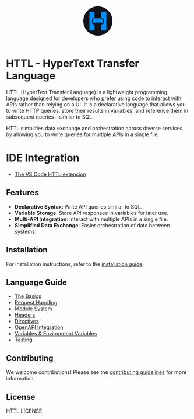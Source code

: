 <br />

<center>
  <img src="docs/images/logo.png" width="80"/>
</center>

<br />

# HTTL - HyperText Transfer Language

HTTL (HyperText Transfer Language) is a lightweight programming language designed for developers who prefer using code to interact with APIs rather than relying on a UI. It is a declarative language that allows you to write HTTP queries, store their results in variables, and reference them in subsequent queries—similar to SQL.

HTTL simplifies data exchange and orchestration across diverse services by allowing you to write queries for multiple APIs in a single file.

# IDE Integration

- [The VS Code HTTL extension](https://marketplace.visualstudio.com/items?itemName=HTTL.httl-vscode)

## Features

- **Declarative Syntax**: Write API queries similar to SQL.
- **Variable Storage**: Store API responses in variables for later use.
- **Multi-API Integration**: Interact with multiple APIs in a single file.
- **Simplified Data Exchange**: Easier orchestration of data between systems.

## Installation

For installation instructions, refer to the [installation guide](https://httl.dev/docs/introduction/installation).

## Language Guide

- [The Basics](https://httl.dev/docs/guide)
- [Request Handling](https://httl.dev/docs/guide/request)
- [Module System](https://httl.dev/docs/guide/module)
- [Headers](https://httl.dev/docs/guide/header)
- [Directives](https://httl.dev/docs/guide/directives)
- [OpenAPI Integration](https://httl.dev/docs/guide/openapi)
- [Variables & Environment Variables](https://httl.dev/docs/guide/variables)
- [Testing](https://httl.dev/docs/guide/testing)

## Contributing

We welcome contributions! Please see the [contributing guidelines](https://httl.dev/docs/introduction/contributing) for more information.

## License

HTTL LICENSE.
